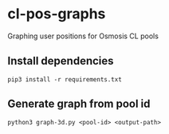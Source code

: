 # cl-pos-graphs
Graphing user positions for Osmosis CL pools

## Install dependencies
`pip3 install -r requirements.txt`

## Generate graph from pool id
`python3 graph-3d.py <pool-id> <output-path>` 
